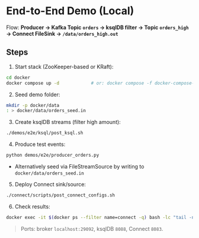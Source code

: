 # End-to-End Demo (Local)

Flow: **Producer → Kafka Topic `orders` → ksqlDB filter → Topic `orders_high` → Connect FileSink → `/data/orders_high.out`**

## Steps
1) Start stack (ZooKeeper-based or KRaft):
```bash
cd docker
docker compose up -d            # or: docker compose -f docker-compose-kraft.yml up -d
```
2) Seed demo folder:
```bash
mkdir -p docker/data
: > docker/data/orders_seed.in
```
3) Create ksqlDB streams (filter high amount):
```bash
./demos/e2e/ksql/post_ksql.sh
```
4) Produce test events:
```bash
python demos/e2e/producer_orders.py
```
   - Alternatively seed via FileStreamSource by writing to `docker/data/orders_seed.in`

5) Deploy Connect sink/source:
```bash
./connect/scripts/post_connect_configs.sh
```
6) Check results:
```bash
docker exec -it $(docker ps --filter name=connect -q) bash -lc "tail -n +1 /data/orders_high.out"
```

> Ports: broker `localhost:29092`, ksqlDB `8088`, Connect `8083`.
